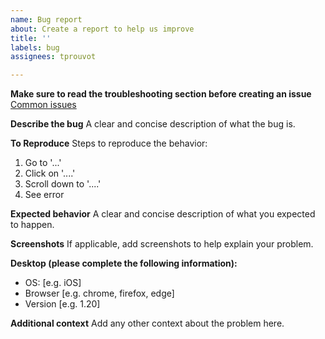 ```yaml
---
name: Bug report
about: Create a report to help us improve
title: ''
labels: bug
assignees: tprouvot

---
```

**Make sure to read the troubleshooting section before creating an issue**
[Common issues](https://tprouvot.github.io/Salesforce-Inspector-reloaded/troubleshooting/)

**Describe the bug**
A clear and concise description of what the bug is.

**To Reproduce**
Steps to reproduce the behavior:
1. Go to '...'
2. Click on '....'
3. Scroll down to '....'
4. See error

**Expected behavior**
A clear and concise description of what you expected to happen.

**Screenshots**
If applicable, add screenshots to help explain your problem.

**Desktop (please complete the following information):**
 - OS: [e.g. iOS]
 - Browser [e.g. chrome, firefox, edge]
 - Version [e.g. 1.20]

**Additional context**
Add any other context about the problem here.

